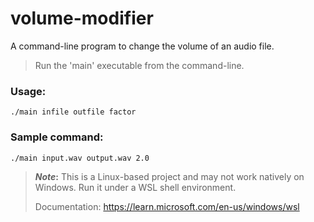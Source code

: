 # volume-modifier
A command-line program to change the volume of an audio file.
> Run the 'main' executable from the command-line.
### Usage:
```
./main infile outfile factor
```
### Sample command:
```
./main input.wav output.wav 2.0
```
> **_Note_:** This is a Linux-based project and may not work natively on Windows. Run it under a WSL shell environment.
>
> Documentation: https://learn.microsoft.com/en-us/windows/wsl
